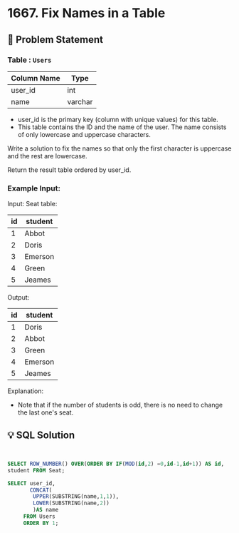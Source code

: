 # 1667. Fix Names in a Table

## 📝 Problem Statement

###  Table :  `Users`


| Column Name    | Type    |
|----------------|---------|
| user_id        | int     |
| name           | varchar |

 - user_id is the primary key (column with unique values) for this table.
 - This table contains the ID and the name of the user. The name consists of only lowercase and uppercase characters.
 

Write a solution to fix the names so that only the first character is uppercase and the rest are lowercase.

Return the result table ordered by user_id.

### Example Input:

Input: 
Seat table:

| id | student |
|----|---------|
| 1  | Abbot   |
| 2  | Doris   |
| 3  | Emerson |
| 4  | Green   |
| 5  | Jeames  |

Output: 

| id | student |
|----|---------|
| 1  | Doris   |
| 2  | Abbot   |
| 3  | Green   |
| 4  | Emerson |
| 5  | Jeames  |

Explanation: 
 - Note that if the number of students is odd, there is no need to change the last one's seat.

   
## 💡 SQL Solution

```sql


SELECT ROW_NUMBER() OVER(ORDER BY IF(MOD(id,2) =0,id-1,id+1)) AS id,
student FROM Seat;

SELECT user_id,
       CONCAT(
        UPPER(SUBSTRING(name,1,1)),
        LOWER(SUBSTRING(name,2))
        )AS name
     FROM Users 
     ORDER BY 1;
